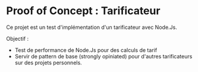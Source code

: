 # Proof of Concept : Tarificateur

Ce projet est un test d'implémentation d'un tarificateur avec Node.Js.

Objectif :
* Test de performance de Node.Js pour des calculs de tarif
* Servir de pattern de base (strongly opiniated) pour d'autres tarificateurs sur des projets personnels.
